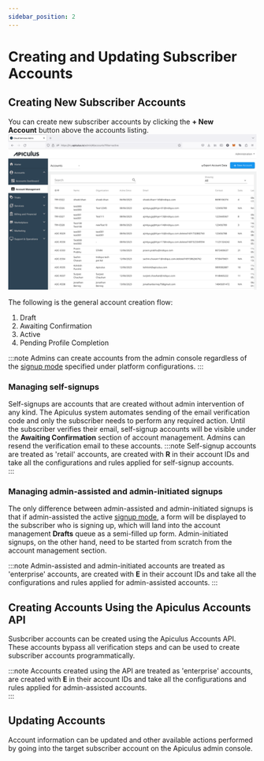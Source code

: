 ```yaml
---
sidebar_position: 2
---
```

# Creating and Updating Subscriber Accounts

## Creating New Subscriber Accounts

You can create new subscriber accounts by clicking the **+ New Account** button above the accounts listing.![Account Management Overview](img/AccountManagementOverview.png)

The following is the general account creation flow: 

1. Draft
2. Awaiting Confirmation
3. Active 
4. Pending Profile Completion

:::note
Admins can create accounts from the admin console regardless of the [signup mode](/docs/GettingStarted/SignupConfigurations/SignupSettings) specified under platform configurations.
:::

### Managing self-signups

Self-signups are accounts that are created without admin intervention of any kind. The Apiculus system automates sending of the email verification code and only the subscriber needs to perform any required action. Until the subscriber verifies their email, self-signup accounts will be visible under the **Awaiting Confirmation** section of account management. Admins can resend the verification email to these accounts.
:::note
Self-signup accounts are treated as 'retail' accounts, are created with **R** in their account IDs and take all the configurations and rules applied for self-signup accounts.  
:::

### Managing admin-assisted and admin-initiated signups

The only difference between admin-assisted and admin-initiated signups is that if admin-assisted the active [signup mode](/docs/GettingStarted/SignupConfigurations/SignupSettings), a form will be displayed to the subscriber who is signing up, which will land into the account management **Drafts** queue as a semi-filled up form. Admin-initiated signups, on the other hand, need to be started from scratch from the account management section.

:::note
Admin-assisted and admin-initiated accounts are treated as 'enterprise' accounts, are created with **E** in their account IDs and take all the configurations and rules applied for admin-assisted accounts.
:::

## Creating Accounts Using the Apiculus Accounts API

Susbcriber accounts can be created using the Apiculus Accounts API. These accounts bypass all verification steps and can be used to create subscriber accounts programmatically.

:::note
Accounts created using the API are treated as 'enterprise' accounts, are created with **E** in their account IDs and take all the configurations and rules applied for admin-assisted accounts.  
:::
## Updating Accounts

Account information can be updated and other available actions performed by going into the target subscriber account on the Apiculus admin console.
